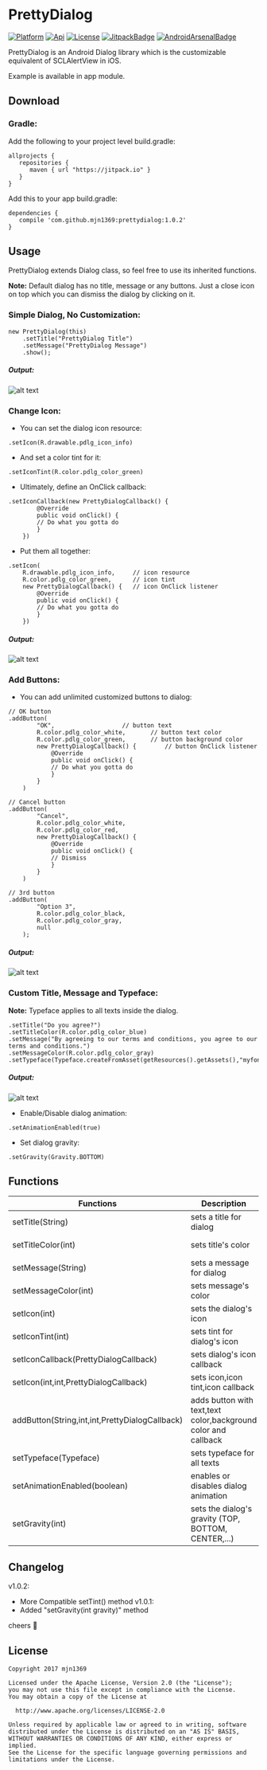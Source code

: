 [ProjectGithubUrl]:     https://github.com/mjn1369/prettydialog
[PlatformBadge]:  https://img.shields.io/badge/Platform-Android-blue.svg
[ApiBadge]:       https://img.shields.io/badge/API-10%2B-blue.svg
[AndroidArsenalBadge]: https://img.shields.io/badge/Android%20Arsenal-PrettyDialog-green.svg?style=flat
[AndroidArsenalUrl]: https://android-arsenal.com/details/1/6628
[ProjectLicenceUrl]:    http://www.apache.org/licenses/LICENSE-2.0
[LicenseBadge]:   https://img.shields.io/badge/License-Apache_v2.0-blue.svg
[JitpackBadge]:   https://jitpack.io/v/mjn1369/prettydialog.svg
[JitpackUrl]:    https://jitpack.io/#mjn1369/prettydialog
# PrettyDialog
[![Platform][PlatformBadge]][ProjectGithubUrl]
[![Api][ApiBadge]][ProjectGithubUrl]
[![License][LicenseBadge]][ProjectLicenceUrl]
[![JitpackBadge]][JitpackUrl]
[![AndroidArsenalBadge]][AndroidArsenalUrl]

PrettyDialog is an Android Dialog library which is the customizable equivalent of SCLAlertView in iOS.

Example is available in app module.
## Download
### Gradle:
Add the following to your project level build.gradle:

```
allprojects {
   repositories {
      maven { url "https://jitpack.io" }
   }
}
```

Add this to your app build.gradle:

```
dependencies {
   compile 'com.github.mjn1369:prettydialog:1.0.2'
}
```

## Usage
PrettyDialog extends Dialog class, so feel free to use its inherited functions.

**Note:** Default dialog has no title, message or any buttons. Just a close icon on top which you can dismiss the dialog by clicking on it.
### Simple Dialog, No Customization:

```
new PrettyDialog(this)
	.setTitle("PrettyDialog Title")
	.setMessage("PrettyDialog Message")
	.show();
```

##### Output:

![alt text](https://github.com/mjn1369/PrettyDialog/blob/master/Screenshots/1.png "Simple Dialog, No Customization")

### Change Icon:
- You can set the dialog icon resource:

```
.setIcon(R.drawable.pdlg_icon_info)
```

- And set a color tint for it:

```
.setIconTint(R.color.pdlg_color_green)
```

- Ultimately, define an OnClick callback:

```
.setIconCallback(new PrettyDialogCallback() {
	    @Override
	    public void onClick() {
		// Do what you gotta do
	    }
	})
```

- Put them all together:
```
.setIcon(
	R.drawable.pdlg_icon_info,     // icon resource
	R.color.pdlg_color_green,      // icon tint
	new PrettyDialogCallback() {   // icon OnClick listener
	    @Override
	    public void onClick() {
		// Do what you gotta do
	    }
	})
```

##### Output:

![alt text](https://github.com/mjn1369/PrettyDialog/blob/master/Screenshots/2.png "Customize icon")

### Add Buttons:
- You can add unlimited customized buttons to dialog: 

```
// OK button
.addButton(
		"OK",					// button text
		R.color.pdlg_color_white,		// button text color
		R.color.pdlg_color_green,		// button background color
		new PrettyDialogCallback() {		// button OnClick listener
		    @Override
		    public void onClick() {
			// Do what you gotta do
		    }
		}
	)
	
// Cancel button
.addButton(
		"Cancel",
		R.color.pdlg_color_white,
		R.color.pdlg_color_red,
		new PrettyDialogCallback() {
		    @Override
		    public void onClick() {
			// Dismiss
		    }
		}
	)
	
// 3rd button
.addButton(
		"Option 3",
		R.color.pdlg_color_black,
		R.color.pdlg_color_gray,
		null
	);
```

##### Output:

![alt text](https://github.com/mjn1369/PrettyDialog/blob/master/Screenshots/3.png "Added custom buttons")

### Custom Title, Message and Typeface:

**Note:** Typeface applies to all texts inside the dialog.

```
.setTitle("Do you agree?")
.setTitleColor(R.color.pdlg_color_blue)
.setMessage("By agreeing to our terms and conditions, you agree to our terms and conditions.")
.setMessageColor(R.color.pdlg_color_gray)
.setTypeface(Typeface.createFromAsset(getResources().getAssets(),"myfont.otf"))
```

##### Output:

![alt text](https://github.com/mjn1369/PrettyDialog/blob/master/Screenshots/4.png "Custom Title, Message and Typeface")

- Enable/Disable dialog animation:

```
.setAnimationEnabled(true)
```

- Set dialog gravity:

```
.setGravity(Gravity.BOTTOM)
```

## Functions

 |            Functions            |            Description            |            Default            |
 | ------------------------------- | -------------------------------   | --------------------------    |
 | setTitle(String)                      | sets a title for dialog           |  ""                           |
 | setTitleColor(int)                | sets title's color                |  #212121 (kinda black)        |
 | setMessage(String)               | sets a message for dialog         |  ""                           |
 | setMessageColor(int)               | sets message's color              |  #212121 (kinda black)        |
 | setIcon(int)                      | sets the dialog's icon            |  "close (X)" icon             |
 | setIconTint(int)                 | sets tint for dialog's icon       |  #1976D2 (kinda blue)         |
 | setIconCallback(PrettyDialogCallback)              | sets dialog's icon callback       |  dismiss dialog               |
 | setIcon(int,int,PrettyDialogCallback)                 | sets icon,icon tint,icon callback |                               |
 | addButton(String,int,int,PrettyDialogCallback)                   | adds button with text,text color,background color and callback|   |
 | setTypeface(Typeface)                  | sets typeface for all texts       |                               |
 | setAnimationEnabled(boolean)       | enables or disables dialog animation| Enabled                     |
 | setGravity(int)       | sets the dialog's gravity (TOP, BOTTOM, CENTER,...)| Gravity.CENTER                     |

## Changelog
v1.0.2:
- More Compatible setTint() method
v1.0.1:
- Added "setGravity(int gravity)" method

cheers :beers:

## License
 
 ```
Copyright 2017 mjn1369

Licensed under the Apache License, Version 2.0 (the "License");
you may not use this file except in compliance with the License.
You may obtain a copy of the License at

   http://www.apache.org/licenses/LICENSE-2.0

Unless required by applicable law or agreed to in writing, software
distributed under the License is distributed on an "AS IS" BASIS,
WITHOUT WARRANTIES OR CONDITIONS OF ANY KIND, either express or implied.
See the License for the specific language governing permissions and
limitations under the License.
 
```  
